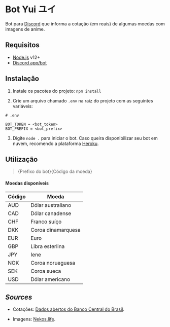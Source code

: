 # Bot Yui ユイ

Bot para [Discord](https://discordapp.com/) que informa a cotação (em reais) de algumas moedas com imagens de anime.


## Requisitos

- [Node.js](https://nodejs.org/en/) v12+
- [Discord app/bot](https://discordapp.com/developers/applications)

## Instalação

1) Instale os pacotes do projeto: `npm install`

2) Crie um arquivo chamado `.env` na raiz do projeto com as seguintes variáveis:
```
# .env

BOT_TOKEN = <bot_token>
BOT_PREFIX = <bot_prefix>
```

3) Digite `node .` para iniciar o bot. Caso queira disponibilizar seu bot em nuvem, recomendo a plataforma [Heroku](https://www.heroku.com/home).

## Utilização

> {Prefixo do bot}{Código da moeda}

#### Moedas disponíveis

| Código | Moeda |
| --- | --- |
| AUD | Dólar australiano |
| CAD | Dólar canadense |
| CHF | Franco suíço |
| DKK | Coroa dinamarquesa |
| EUR | Euro |
| GBP | Libra esterlina |
| JPY | Iene |
| NOK | Coroa norueguesa |
| SEK | Coroa sueca |
| USD | Dólar americano |

## *Sources*

- Cotações: [Dados abertos do Banco Central do Brasil](https://dadosabertos.bcb.gov.br/dataset/dolar-americano-usd-todos-os-boletins-diarios).

- Imagens: [Nekos.life](https://github.com/Nekos-life/nekos-dot-life).

